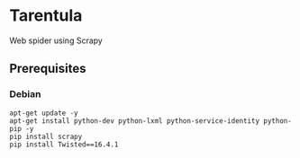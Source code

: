 # Tarentula
Web spider using Scrapy

## Prerequisites

### Debian

```
apt-get update -y
apt-get install python-dev python-lxml python-service-identity python-pip -y
pip install scrapy
pip install Twisted==16.4.1
```